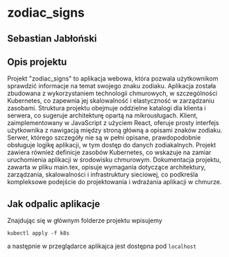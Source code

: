 # zodiac_signs

## Sebastian Jabłoński

## Opis projektu

Projekt "zodiac_signs" to aplikacja webowa, która pozwala użytkownikom sprawdzić informacje na temat swojego znaku zodiaku. Aplikacja została zbudowana z wykorzystaniem technologii chmurowych, w szczególności Kubernetes, co zapewnia jej skalowalność i elastyczność w zarządzaniu zasobami. Struktura projektu obejmuje oddzielne katalogi dla klienta i serwera, co sugeruje architekturę opartą na mikrousługach. Klient, zaimplementowany w JavaScript z użyciem React, oferuje prosty interfejs użytkownika z nawigacją między stroną główną a opisami znaków zodiaku. Serwer, którego szczegóły nie są w pełni opisane, prawdopodobnie obsługuje logikę aplikacji, w tym dostęp do danych zodiakalnych. Projekt zawiera również definicje zasobów Kubernetes, co wskazuje na zamiar uruchomienia aplikacji w środowisku chmurowym. Dokumentacja projektu, zawarta w pliku main.tex, opisuje wymagania dotyczące architektury, zarządzania, skalowalności i infrastruktury sieciowej, co podkreśla kompleksowe podejście do projektowania i wdrażania aplikacji w chmurze.

## Jak odpalic aplikacje

Znajdując się w głównym folderze projektu wpisujemy

`kubectl apply -f k8s`

a następnie w przeglądarce aplikajca jest dostępna pod `localhost`
